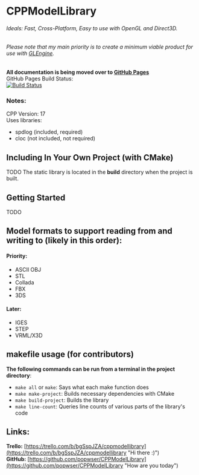 # CPPModelLibrary

###### Ideals: Fast, Cross-Platform, Easy to use with OpenGL and Direct3D.

###### Please note that my main priority is to create a minimum viable product for use with [GLEngine](https://github.com/popwser/GLEngine).

**All documentation is being moved over to [GitHub Pages](https://popwser.github.io/CPPModelLibrary)**  
GitHub Pages Build Status:  
[![Build Status](https://travis-ci.org/popwser/CPPModelLibrary.svg?branch=develop)](https://travis-ci.org/popwser/CPPModelLibrary)

### Notes:

CPP Version: 17  
Uses libraries:

- spdlog (included, required)
- cloc (not included, not required)

## Including In Your Own Project (with CMake)

TODO
The static library is located in the **build** directory when the project is built.

## Getting Started

TODO

## Model formats to support reading from and writing to (likely in this order):

#### Priority:

- ASCII OBJ
- STL
- Collada
- FBX
- 3DS

#### Later:

- IGES
- STEP
- VRML/X3D

## makefile usage (for contributors)

**The following commands can be run from a terminal in the project directory**:

- `make all` or `make`: Says what each make function does
- `make make-project`: Builds necessary dependencies with CMake
- `make build-project`: Builds the library
- `make line-count`: Queries line counts of various parts of the library's code

## Links:

**Trello:** [https://trello.com/b/bgSspJZA/cppmodellibrary](https://trello.com/b/bgSspJZA/cppmodellibrary "Hi there :)")  
**GitHub:** [https://github.com/popwser/CPPModelLibrary](https://github.com/popwser/CPPModelLibrary "How are you today")
